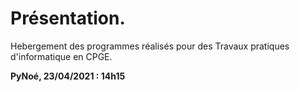# Présentation.

Hebergement des programmes réalisés pour des Travaux pratiques d'informatique en CPGE.

<b>PyNoé, 23/04/2021 : 14h15</b>
